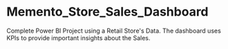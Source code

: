 # Memento_Store_Sales_Dashboard
Complete Power BI Project using a Retail Store's Data.
The dashboard uses KPIs to provide important insights about the Sales.

